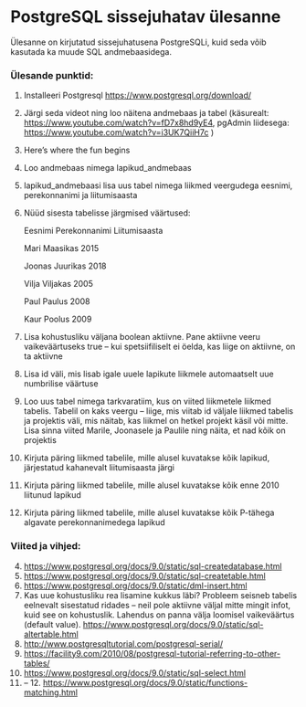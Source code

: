 # PostgreSQL sissejuhatav ülesanne

Ülesanne on kirjutatud sissejuhatusena PostgreSQLi, kuid seda võib kasutada ka muude SQL andmebaasidega.

### Ülesande punktid:

1.	Installeeri Postgresql https://www.postgresql.org/download/
2.	Järgi seda videot ning loo näitena andmebaas ja tabel (käsurealt: https://www.youtube.com/watch?v=fD7x8hd9yE4, pgAdmin liidesega: https://www.youtube.com/watch?v=i3UK7QiiH7c )
3.	Here’s where the fun begins
4.	Loo andmebaas nimega lapikud_andmebaas
5.	lapikud_andmebaasi lisa uus tabel nimega liikmed veergudega eesnimi, perekonnanimi ja liitumisaasta
6.	Nüüd sisesta tabelisse järgmised väärtused:
    
    Eesnimi	Perekonnanimi	Liitumisaasta
    
    Mari	  Maasikas	    2015
    
    Joonas	Juurikas	    2018
    
    Vilja	  Viljakas	    2005
    
    Paul	  Paulus	      2008
    
    Kaur	  Poolus	      2009


7.	Lisa kohustusliku väljana boolean aktiivne. Pane aktiivne veeru vaikeväärtuseks true – kui spetsiifiliselt ei öelda, kas liige on aktiivne, on ta aktiivne
8.	Lisa id väli, mis lisab igale uuele lapikute liikmele automaatselt uue numbrilise väärtuse
9.	Loo uus tabel nimega tarkvaratiim, kus on viited liikmetele liikmed tabelis. Tabelil on kaks veergu – liige, mis viitab id väljale liikmed tabelis ja projektis väli, mis näitab, kas liikmel on hetkel projekt käsil või mitte. Lisa sinna viited Marile, Joonasele ja Paulile ning näita, et nad kõik on projektis
10.	Kirjuta päring liikmed tabelile, mille alusel kuvatakse kõik lapikud, järjestatud kahanevalt liitumisaasta järgi
11.	Kirjuta päring liikmed tabelile, mille alusel kuvatakse kõik enne 2010 liitunud lapikud
12.	Kirjuta päring liikmed tabelile, mille alusel kuvatakse kõik P-tähega algavate perekonnanimedega lapikud





### Viited ja vihjed:

4.	https://www.postgresql.org/docs/9.0/static/sql-createdatabase.html
5.	https://www.postgresql.org/docs/9.0/static/sql-createtable.html
6.	https://www.postgresql.org/docs/9.0/static/dml-insert.html
7.	Kas uue kohustusliku rea lisamine kukkus läbi? Probleem seisneb tabelis eelnevalt sisestatud ridades – neil pole aktiivne väljal mitte mingit infot, kuid see on kohustuslik. Lahendus on panna välja loomisel vaikeväärtus (default value). https://www.postgresql.org/docs/9.0/static/sql-altertable.html
8.	http://www.postgresqltutorial.com/postgresql-serial/
9.	https://facility9.com/2010/08/postgresql-tutorial-referring-to-other-tables/
10.	https://www.postgresql.org/docs/9.0/static/sql-select.html
11.	– 12. https://www.postgresql.org/docs/9.0/static/functions-matching.html
